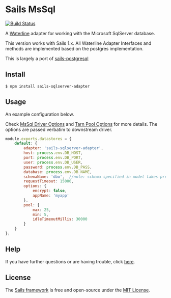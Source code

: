 # Sails MsSql
[![Build Status](https://travis-ci.org/vijaykonnackal/sails-mssql.svg?branch=master)](https://travis-ci.org/vijaykonnackal/sails-mssql)

A [Waterline](http://waterlinejs.org) adapter for working with the Microsoft SqlServer database.

This version works with Sails 1.x.  All Waterline Adapter Interfaces and methods are implemented based on
 the postgres implementation. 

This is largely a port of [sails-postgresql](https://github.com/balderdashy/sails-postgresql)

## Install
```shell script
$ npm install sails-sqlserver-adapter
```

## Usage
An example configuration below. 


Check [MsSql Driver Options](https://github.com/tediousjs/node-mssql#connection-pools) and [Tarn Pool Options](https://github.com/vincit/tarn.js/#usage)
for more details. The options are passed verbatim to downstream driver.

```javascript
module.exports.datastores = {
    default: {
        adapter: 'sails-sqlserver-adapter',
        host: process.env.DB_HOST,
        port: process.env.DB_PORT,
        user: process.env.DB_USER,
        password: process.env.DB_PASS,
        database: process.env.DB_NAME,
        schemaName: 'dbo',  //note: schema specified in model takes precedence
        requestTimeout: 15000,
        options: {
            encrypt: false,
            appName: 'myapp'
        },
        pool: {
            max: 25,
            min: 5,
            idleTimeoutMillis: 30000
        } 
    }
};
```

## Help

If you have further questions or are having trouble, click [here](https://github.com/vijaykonnackal/sails-sqlserver-adapter/issues).

## License

The [Sails framework](http://sailsjs.com) is free and open-source under the [MIT License](http://sailsjs.com/license).
